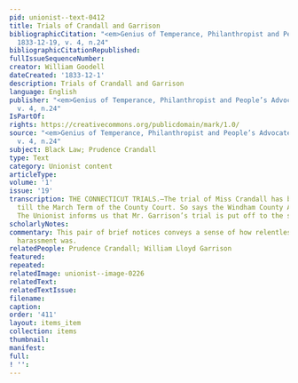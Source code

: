 ```yaml
---
pid: unionist--text-0412
title: Trials of Crandall and Garrison
bibliographicCitation: "<em>Genius of Temperance, Philanthropist and People’s Advocate</em>
  1833-12-19, v. 4, n.24"
bibliographicCitationRepublished: 
fullIssueSequenceNumber: 
creator: William Goodell
dateCreated: '1833-12-1'
description: Trials of Crandall and Garrison
language: English
publisher: "<em>Genius of Temperance, Philanthropist and People’s Advocate</em> 1833-12-19,
  v. 4, n.24"
IsPartOf: 
rights: https://creativecommons.org/publicdomain/mark/1.0/
source: "<em>Genius of Temperance, Philanthropist and People’s Advocate</em> 1833-12-19,
  v. 4, n.24"
subject: Black Law; Prudence Crandall
type: Text
category: Unionist content
articleType: 
volume: '1'
issue: '19'
transcription: THE CONNECTICUT TRIALS.—The trial of Miss Crandall has been postponed
  till the March Term of the County Court. So says the Windham County Advertiser.
  The Unionist informs us that Mr. Garrison’s trial is put off to the same time.
scholarlyNotes: 
commentary: This pair of brief notices conveys a sense of how relentless the legal
  harassment was.
relatedPeople: Prudence Crandall; William Lloyd Garrison
featured: 
repeated: 
relatedImage: unionist--image-0226
relatedText: 
relatedTextIssue: 
filename: 
caption: 
order: '411'
layout: items_item
collection: items
thumbnail: 
manifest: 
full: 
! '': 
---
```

